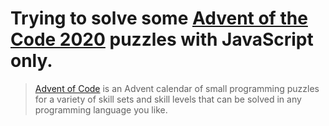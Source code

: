 # Trying to solve some [Advent of the Code 2020](https://adventofcode.com/2020) puzzles with JavaScript only.

> [Advent of Code](https://adventofcode.com/) is an Advent calendar of small programming puzzles for a variety of skill sets and skill levels that can be solved in any programming language you like.

